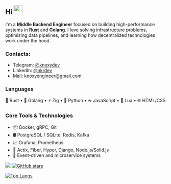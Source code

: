 ## Hi <img src="https://media.giphy.com/media/hvRJCLFzcasrR4ia7z/giphy.gif" width="28">

I'm a **Middle Backend Engineer** focused on building high-performance systems in **Rust** and **Golang**. I love solving infrastructure problems, optimizing data pipelines, and learning how decentralized technologies work under the hood.

### Contacts:
- Telegram: [@knoxydev](https://t.me/knoxydev)
- LinkedIn: [@nkrdev](https://www.linkedin.com/in/nkrdev/)
- Mail: [knoxyengineer@gmail.com](mailto:knoxyengineer@gmail.com)

### Languages
🦀 Rust • 🐹 Golang • ⚡ Zig • 🐍 Python • ☕ JavaScript • 🧊 Lua • 🌐 HTML/CSS

### Core Tools & Technologies  
- 📦 Docker, gRPC, Git
- 🛢️ PostgreSQL / SQLite, Redis, Kafka
- 📈 Grafana, Prometheus
- 🌱 Actix, Fiber, Hyper, Django, Node.js/Solid.js
- 📡 Event-driven and microservice systems


![](https://komarev.com/ghpvc/?username=knoxydev) [![GitHub stars](https://img.shields.io/github/stars/knoxydev.svg?style=social&label=Star&maxAge=2592000)](https://GitHub.com/Naereen/StrapDown.js/stargazers/)

[![Top Langs](https://github-readme-stats.vercel.app/api/top-langs/?username=knoxydev&langs_count=8&hide=css,html,vim_script,roff)](https://github.com/anuraghazra/github-readme-stats)



<!--![JavaScript](https://img.shields.io/badge/-JavaScript-000?&logo=JavaScript)
![Python](https://img.shields.io/badge/-Python-000?&logo=Python)
![Rust](https://img.shields.io/badge/-Rust-000?&logo=Rust)
![Golang](https://img.shields.io/badge/-Golang-000?&logo=go)

### Technologies
![Git](https://img.shields.io/badge/-Git-000?&logo=Git)
![Node.js](https://img.shields.io/badge/-Node.js-000?&logo=node.js)
![Solid.js](https://img.shields.io/badge/-Solid.js-000?&logo=solid)
![Flask](https://img.shields.io/badge/-Flask-000?&logo=flask)
![SQLite](https://img.shields.io/badge/-SQLite-000?&logo=sqlite)
![Redis](https://img.shields.io/badge/-Redis-000?&logo=Redis)
-->

